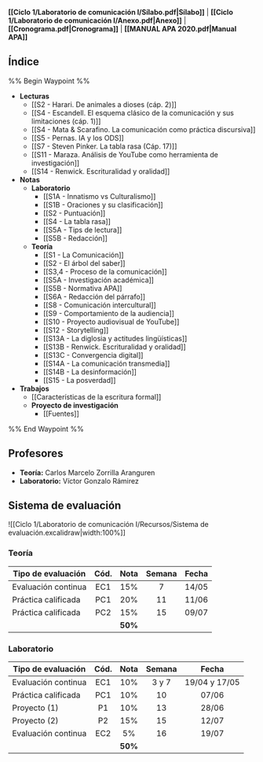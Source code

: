**[[Ciclo 1/Laboratorio de comunicación I/Sílabo.pdf|Sílabo]]** | **[[Ciclo 1/Laboratorio de comunicación I/Anexo.pdf|Anexo]]** | **[[Cronograma.pdf|Cronograma]]** | **[[MANUAL APA 2020.pdf|Manual APA]]**

## Índice

%% Begin Waypoint %%
- **Lecturas**
	- [[S2 - Harari. De animales a dioses (cáp. 2)]]
	- [[S4 - Escandell. El esquema clásico de la comunicación y sus limitaciones (cáp. 1)]]
	- [[S4 - Mata & Scarafino. La comunicación como práctica discursiva]]
	- [[S5 - Pernas. IA y los ODS]]
	- [[S7 - Steven Pinker. La tabla rasa (Cáp. 17)]]
	- [[S11 - Maraza. Análisis de YouTube como herramienta de investigación]]
	- [[S14 - Renwick. Escrituralidad y oralidad]]
- **Notas**
	- **Laboratorio**
		- [[S1A - Innatismo vs Culturalismo]]
		- [[S1B - Oraciones y su clasificación]]
		- [[S2 - Puntuación]]
		- [[S4 - La tabla rasa]]
		- [[S5A - Tips de lectura]]
		- [[S5B - Redacción]]
	- **Teoría**
		- [[S1 - La Comunicación]]
		- [[S2 - El árbol del saber]]
		- [[S3,4 - Proceso de la comunicación]]
		- [[S5A - Investigación académica]]
		- [[S5B - Normativa APA]]
		- [[S6A - Redacción del párrafo]]
		- [[S8 - Comunicación intercultural]]
		- [[S9 - Comportamiento de la audiencia]]
		- [[S10 - Proyecto audiovisual de YouTube]]
		- [[S12 - Storytelling]]
		- [[S13A - La diglosia y actitudes lingüísticas]]
		- [[S13B - Renwick. Escrituralidad y oralidad]]
		- [[S13C - Convergencia digital]]
		- [[S14A - La comunicación transmedia]]
		- [[S14B - La desinformación]]
		- [[S15 - La posverdad]]
- **Trabajos**
	- [[Características de la escritura formal]]
	- **Proyecto de investigación**
		- [[Fuentes]]

%% End Waypoint %%

## Profesores 

- **Teoría:** Carlos Marcelo Zorrilla Aranguren
- **Laboratorio:** Víctor Gonzalo Rámirez

## Sistema de evaluación

![[Ciclo 1/Laboratorio de comunicación I/Recursos/Sistema de evaluación.excalidraw|width:100%]]

### Teoría

| Tipo de evaluación  | Cód. |  Nota   | Semana | Fecha |
| ------------------- | :--: | :-----: | :----: | :---: |
| Evaluación continua | EC1  |   15%   |   7    | 14/05 |
| Práctica calificada | PC1  |   20%   |   11   | 11/06 |
| Práctica calificada | PC2  |   15%   |   15   | 09/07 |
|                     |      | **50%** |        |       |

### Laboratorio

| Tipo de evaluación  | Cód. |  Nota   | Semana |     Fecha     |
| ------------------- | :--: | :-----: | :----: | :-----------: |
| Evaluación continua | EC1  |   10%   | 3 y 7  | 19/04 y 17/05 |
| Práctica calificada | PC1  |   10%   |   10   |     07/06     |
| Proyecto (1)        |  P1  |   10%   |   13   |     28/06     |
| Proyecto (2)        |  P2  |   15%   |   15   |     12/07     |
| Evaluación continua | EC2  |   5%    |   16   |     19/07     |
|                     |      | **50%** |        |               |
